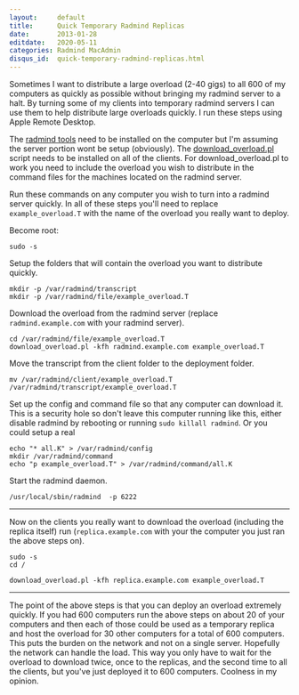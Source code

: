 ```yaml
---
layout:     default
title:      Quick Temporary Radmind Replicas
date:       2013-01-28
editdate:   2020-05-11
categories: Radmind MacAdmin
disqus_id:  quick-temporary-radmind-replicas.html
---
```


Sometimes I want to distribute a large overload (2-40 gigs) to all 600 of my computers as quickly as possible without bringing my radmind server to a halt.  By turning some of my clients into temporary radmind servers I can use them to help distribute large overloads quickly.  I run these steps using Apple Remote Desktop.

The [radmind tools](http://radmind.org) need to be installed on the computer but I'm assuming the server portion wont be setup (obviously).  The [download_overload.pl](http://www.magnusviri.com/radmind-scripts.html) script needs to be installed on all of the clients.  For download_overload.pl to work you need to include the overload you wish to distribute in the command files for the machines located on the radmind server.

Run these commands on any computer you wish to turn into a radmind server quickly.  In all of these steps you'll need to replace `example_overload.T` with the name of the overload you really want to deploy.

Become root:

    sudo -s

Setup the folders that will contain the overload you want to distribute quickly.

    mkdir -p /var/radmind/transcript
    mkdir -p /var/radmind/file/example_overload.T

Download the overload from the radmind server (replace `radmind.example.com` with your radmind server).

    cd /var/radmind/file/example_overload.T
    download_overload.pl -kfh radmind.example.com example_overload.T

Move the transcript from the client folder to the deployment folder.

    mv /var/radmind/client/example_overload.T /var/radmind/transcript/example_overload.T

Set up the config and command file so that any computer can download it.  This is a security hole so don't leave this computer running like this, either disable radmind by rebooting or running `sudo killall radmind`.  Or you could setup a real

    echo "* all.K" > /var/radmind/config
    mkdir /var/radmind/command
    echo "p example_overload.T" > /var/radmind/command/all.K

Start the radmind daemon.

    /usr/local/sbin/radmind  -p 6222

---

Now on the clients you really want to download the overload (including the replica itself) run (`replica.example.com` with your the computer you just ran the above steps on).

    sudo -s
    cd /

    download_overload.pl -kfh replica.example.com example_overload.T

---

The point of the above steps is that you can deploy an overload extremely quickly.  If you had 600 computers run the above steps on about 20 of your computers and then each of those could be used as a temporary replica and host the overload for 30 other computers for a total of 600 computers.  This puts the burden on the network and not on a single server.  Hopefully the network can handle the load.  This way you only have to wait for the overload to download twice, once to the replicas, and the second time to all the clients, but you've just deployed it to 600 computers.  Coolness in my opinion.
